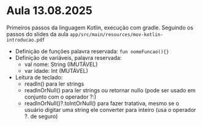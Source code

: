 # Aula 13.08.2025

Primeiros passos da linguagem Kotlin, execução com gradle. Seguindo os passos do slides da aula `app/src/main/resources/mov-kotlin-introducao.pdf`

- Definição de funções palavra reservada: `fun nomeFuncao(){}`
- Definição de variáveis, palavra reservada:
    - val nome: String (IMUTÁVEL)
    - var idade: Int (MUTÁVEL)
- Leitura de teclado:
  - readln() para ler strings
  - readlnOrNull() para ler strings ou retornar nullo (pode ser usado em conjunto com o operador ?:)
  - readlnOrNull()?.toIntOrNull() para fazer tratativa, mesmo se o usuário digitar uma string ele converter para inteiro (usa o operador ?. de seguro)


